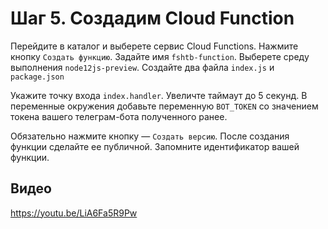 # Шаг 5. Создадим Cloud Function

Перейдите в каталог и выберете сервис Cloud Functions.
Нажмите кнопку `Создать функцию`.
Задайте имя `fshtb-function`.
Выберете среду выполнения `node12js-preview`.
Создайте два файла `index.js` и `package.json`

Укажите точку входа `index.handler`.
Увеличте таймаут до 5 секунд.
В переменные окружения добавьте переменную `BOT_TOKEN` со значением токена вашего телеграм-бота полученного ранее.

Обязательно нажмите кнопку — `Создать версию`.
После создания функции сделайте ее публичной.
Запомните идентификатор вашей функции.
 
## Видео

https://youtu.be/LiA6Fa5R9Pw